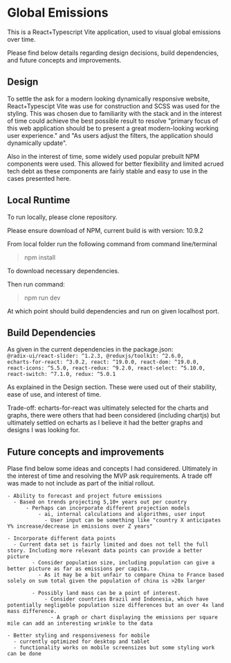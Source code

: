 # Global Emissions

  This is a React+Typescript Vite application, used to visual global emissions over time.

  Please find below details regarding design decisions, build dependencies, and future concepts and improvements.

## Design

  To settle the ask for a modern looking dynamically responsive website, React+Typescipt Vite was use for construction and SCSS was used for the styling. This was chosen due to familiarity with the stack and in the interest of time could achieve the best possible result to resolve "primary focus of this web application should be to present a great modern-looking working user experience." and "As users adjust the filters, the application should dynamically update".

  Also in the interest of time, some widely used popular prebuilt NPM components were used. This allowed for better flexibility and limited acrued tech debt as these components are fairly stable and easy to use in the cases presented here.

## Local Runtime

  To run locally, please clone repository.

  Please ensure download of NPM, current build is with version: 10.9.2

  From local folder run the following command from command line/terminal
  > npm install
  
  To download necessary dependencies.

  Then run command:
  > npm run dev
    
  At which point should build dependencies and run on given localhost port.

## Build Dependencies

  As given in the current dependencies in the package.json:
      <code>
      @radix-ui/react-slider: ^1.2.3,
      @reduxjs/toolkit: ^2.6.0,
      echarts-for-react: ^3.0.2,
      react: ^19.0.0,
      react-dom: ^19.0.0,
      react-icons: ^5.5.0,
      react-redux: ^9.2.0,
      react-select: ^5.10.0,
      react-switch: ^7.1.0,
      redux: ^5.0.1
      </code>

  As explained in the Design section. These were used out of their stability, ease of use, and interest of time.

  Trade-off: echarts-for-react was ultimately selected for the charts and graphs, there were others that had been considered (including chartjs) but ultimately settled on echarts as I believe it had the better graphs and designs I was looking for.

## Future concepts and improvements
  Plase find below some ideas and concepts I had considered. Ultimately in the interest of time and resolving the MVP ask requirements. A trade off was made to not include as part of the initial rollout.

	- Ability to forecast and project future emissions
	  - Based on trends projecting 5,10+ years out per country
		  - Perhaps can incorporate different projection models
			  - ai, internal calculations and algorithms, user input
			    - User input can be something like "country X anticipates Y% increase/decrease in emissions over Z years"
	
	- Incorporate different data points
	  - Current data set is fairly limited and does not tell the full story. Including more relevant data points can provide a better picture
			- Consider population size, including population can give a better picture as far as emissions per capita. 
			  - As it may be a bit unfair to compare China to France based solely on sum total given the population of china is >20x larger
	
			- Possibly land mass can be a point of interest.
				- Consider countries Brazil and Indonesia, which have potentially negligeble population size differences but an over 4x land mass difference.
				  - A graph or chart displaying the emissions per square mile can add an interesting wrinkle to the data
	
	- Better styling and responsiveness for mobile
	  - currently optimized for desktop and tablet
	  - functionality works on mobile screensizes but some styling work can be done